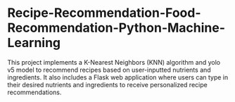 # Recipe-Recommendation-Food-Recommendation-Python-Machine-Learning

This project implements a K-Nearest Neighbors (KNN) algorithm and yolo v5 model to recommend recipes based on user-inputted nutrients and ingredients. It also includes a Flask web application where users can type in their desired nutrients and ingredients to receive personalized recipe recommendations.
